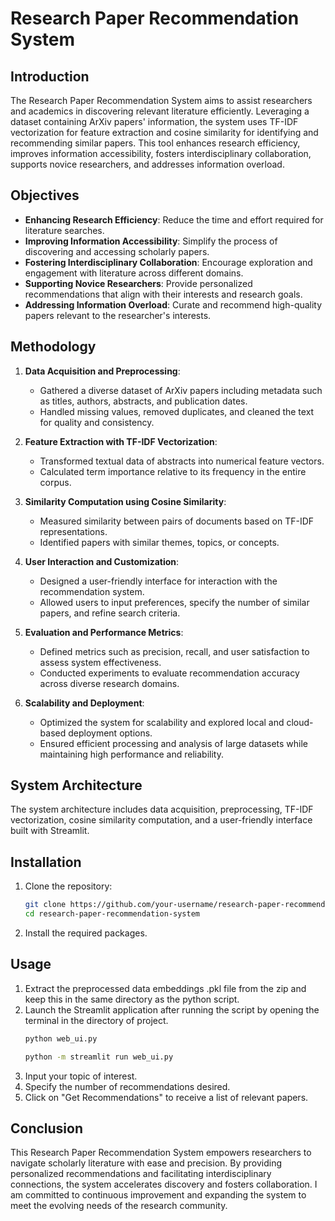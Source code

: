 # Research Paper Recommendation System

## Introduction

The Research Paper Recommendation System aims to assist researchers and academics in discovering relevant literature efficiently. Leveraging a dataset containing ArXiv papers' information, the system uses TF-IDF vectorization for feature extraction and cosine similarity for identifying and recommending similar papers. This tool enhances research efficiency, improves information accessibility, fosters interdisciplinary collaboration, supports novice researchers, and addresses information overload.

## Objectives

- **Enhancing Research Efficiency**: Reduce the time and effort required for literature searches.
- **Improving Information Accessibility**: Simplify the process of discovering and accessing scholarly papers.
- **Fostering Interdisciplinary Collaboration**: Encourage exploration and engagement with literature across different domains.
- **Supporting Novice Researchers**: Provide personalized recommendations that align with their interests and research goals.
- **Addressing Information Overload**: Curate and recommend high-quality papers relevant to the researcher's interests.

## Methodology

1. **Data Acquisition and Preprocessing**:
    - Gathered a diverse dataset of ArXiv papers including metadata such as titles, authors, abstracts, and publication dates.
    - Handled missing values, removed duplicates, and cleaned the text for quality and consistency.

2. **Feature Extraction with TF-IDF Vectorization**:
    - Transformed textual data of abstracts into numerical feature vectors.
    - Calculated term importance relative to its frequency in the entire corpus.

3. **Similarity Computation using Cosine Similarity**:
    - Measured similarity between pairs of documents based on TF-IDF representations.
    - Identified papers with similar themes, topics, or concepts.

4. **User Interaction and Customization**:
    - Designed a user-friendly interface for interaction with the recommendation system.
    - Allowed users to input preferences, specify the number of similar papers, and refine search criteria.

5. **Evaluation and Performance Metrics**:
    - Defined metrics such as precision, recall, and user satisfaction to assess system effectiveness.
    - Conducted experiments to evaluate recommendation accuracy across diverse research domains.

6. **Scalability and Deployment**:
    - Optimized the system for scalability and explored local and cloud-based deployment options.
    - Ensured efficient processing and analysis of large datasets while maintaining high performance and reliability.

## System Architecture

The system architecture includes data acquisition, preprocessing, TF-IDF vectorization, cosine similarity computation, and a user-friendly interface built with Streamlit.

## Installation

1. Clone the repository:
    ```bash
    git clone https://github.com/your-username/research-paper-recommendation-system.git
    cd research-paper-recommendation-system
    ```

2. Install the required packages. 

## Usage
1. Extract the preprocessed data embeddings .pkl file from the zip and keep this in the same directory as the python script. 
2. Launch the Streamlit application after running the script by opening the terminal in the directory of project.
    ```bash
    python web_ui.py
    ```
    ```bash
    python -m streamlit run web_ui.py
    ```
3. Input your topic of interest.
4. Specify the number of recommendations desired.
5. Click on "Get Recommendations" to receive a list of relevant papers.

## Conclusion

This Research Paper Recommendation System empowers researchers to navigate scholarly literature with ease and precision. 
By providing personalized recommendations and facilitating interdisciplinary connections, the system accelerates discovery and fosters collaboration. 
I am committed to continuous improvement and expanding the system to meet the evolving needs of the research community.



